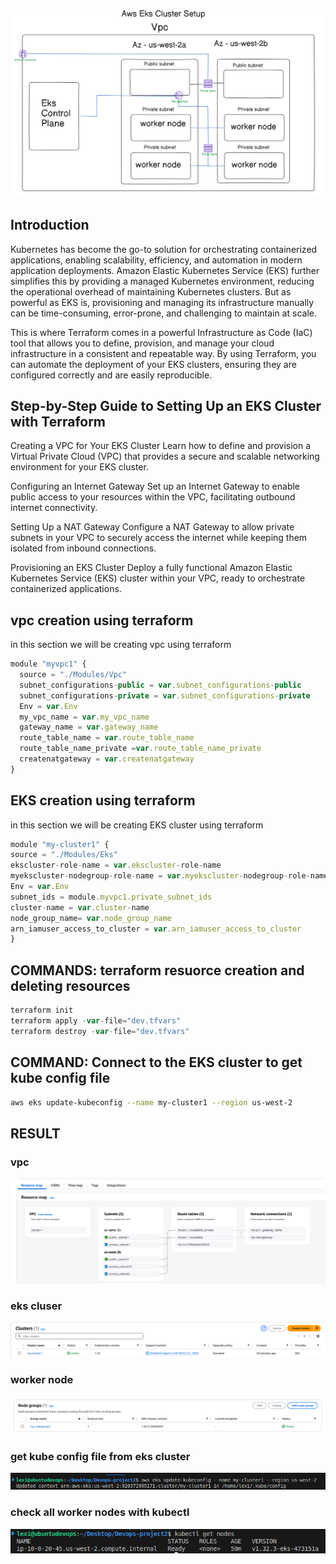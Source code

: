 ![alt text](./images/image.png)

## Introduction
Kubernetes has become the go-to solution for orchestrating containerized applications, enabling scalability, efficiency, and automation in modern application deployments. Amazon Elastic Kubernetes Service (EKS) further simplifies this by providing a managed Kubernetes environment, reducing the operational overhead of maintaining Kubernetes clusters. But as powerful as EKS is, provisioning and managing its infrastructure manually can be time-consuming, error-prone, and challenging to maintain at scale.

This is where Terraform comes in a powerful Infrastructure as Code (IaC) tool that allows you to define, provision, and manage your cloud infrastructure in a consistent and repeatable way. By using Terraform, you can automate the deployment of your EKS clusters, ensuring they are configured correctly and are easily reproducible.

## Step-by-Step Guide to Setting Up an EKS Cluster with Terraform

Creating a VPC for Your EKS Cluster
Learn how to define and provision a Virtual Private Cloud (VPC) that provides a secure and scalable networking environment for your EKS cluster.

Configuring an Internet Gateway
Set up an Internet Gateway to enable public access to your resources within the VPC, facilitating outbound internet connectivity.

Setting Up a NAT Gateway
Configure a NAT Gateway to allow private subnets in your VPC to securely access the internet while keeping them isolated from inbound connections.

Provisioning an EKS Cluster
Deploy a fully functional Amazon Elastic Kubernetes Service (EKS) cluster within your VPC, ready to orchestrate containerized applications.



## vpc creation using terraform
in this section we will be creating vpc using terraform 
```javascript
module "myvpc1" {
  source = "./Modules/Vpc"
  subnet_configurations-public = var.subnet_configurations-public
  subnet_configurations-private = var.subnet_configurations-private
  Env = var.Env
  my_vpc_name = var.my_vpc_name
  gateway_name = var.gateway_name
  route_table_name = var.route_table_name  
  route_table_name_private =var.route_table_name_private
  createnatgateway = var.createnatgateway
}
```
## EKS creation using terraform
in this section we will be creating EKS cluster using terraform 
```javascript
module "my-cluster1" {
source = "./Modules/Eks"
ekscluster-role-name = var.ekscluster-role-name
myekscluster-nodegroup-role-name = var.myekscluster-nodegroup-role-name
Env = var.Env
subnet_ids = module.myvpc1.private_subnet_ids
cluster-name = var.cluster-name
node_group_name= var.node_group_name
arn_iamuser_access_to_cluster = var.arn_iamuser_access_to_cluster 
}
```

## COMMANDS: terraform resuorce creation and deleting resources
```javascript
terraform init
terraform apply -var-file="dev.tfvars"
terraform destroy -var-file="dev.tfvars"

```
## COMMAND: Connect to the EKS cluster to get kube config file 
```bash
aws eks update-kubeconfig --name my-cluster1 --region us-west-2 
```


## RESULT
### vpc
![alt text](./images/image-2.png)
### eks cluser
![alt text](./images/image-1.png)
### worker node
![alt text](./images/image-3.png)
### get kube config file from eks cluster
![alt text](./images/image-4.png)
### check all worker nodes with kubectl
![alt text](./images/image-5.png)





